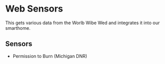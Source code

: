# Web Sensors

This gets various data from the Worlb Wibe Wed and integrates it into our smarthome.

## Sensors

 - Permission to Burn (Michigan DNR)